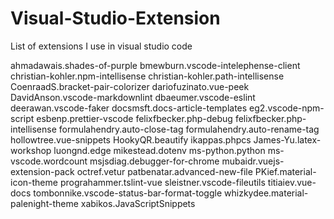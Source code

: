 # Visual-Studio-Extension
List of extensions I use in visual studio code


ahmadawais.shades-of-purple
bmewburn.vscode-intelephense-client
christian-kohler.npm-intellisense
christian-kohler.path-intellisense
CoenraadS.bracket-pair-colorizer
dariofuzinato.vue-peek
DavidAnson.vscode-markdownlint
dbaeumer.vscode-eslint
deerawan.vscode-faker
docsmsft.docs-article-templates
eg2.vscode-npm-script
esbenp.prettier-vscode
felixfbecker.php-debug
felixfbecker.php-intellisense
formulahendry.auto-close-tag
formulahendry.auto-rename-tag
hollowtree.vue-snippets
HookyQR.beautify
ikappas.phpcs
James-Yu.latex-workshop
luongnd.edge
mikestead.dotenv
ms-python.python
ms-vscode.wordcount
msjsdiag.debugger-for-chrome
mubaidr.vuejs-extension-pack
octref.vetur
patbenatar.advanced-new-file
PKief.material-icon-theme
prograhammer.tslint-vue
sleistner.vscode-fileutils
titiaiev.vue-docs
tombonnike.vscode-status-bar-format-toggle
whizkydee.material-palenight-theme
xabikos.JavaScriptSnippets
